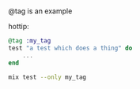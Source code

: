 
# 

@tag is an example 

hottip: 

```elixir
@tag :my_tag
test "a test which does a thing" do
    ...
end
```



```bash
mix test --only my_tag
```

